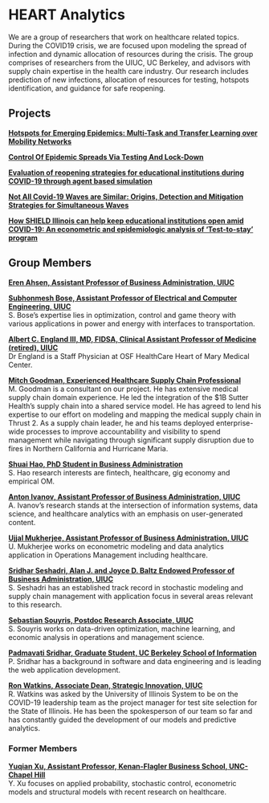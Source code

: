 
# HEART Analytics

We are a group of researchers that work on healthcare related topics. During the COVID19 crisis, we are focused upon modeling the spread of infection and dynamic allocation of resources during the crisis. The group comprises of researchers from the UIUC, UC Berkeley, and advisors with supply chain expertise in the health care industry. Our research includes prediction of new infections, allocation of resources for testing, hotspots identification, and guidance for safe reopening.

## Projects

**[Hotspots for Emerging Epidemics: Multi-Task and Transfer Learning over Mobility Networks](https://github.com/heart-analytics/COVID19-Hotspots)**

**[Control Of Epidemic Spreads Via Testing And Lock-Down](https://github.com/heart-analytics/COVID19-TestingAndLockDown)**

**[Evaluation of reopening strategies for educational institutions during COVID-19 through agent based simulation](https://github.com/heart-analytics/COVID19-Reopening)**

**[Not All Covid-19 Waves are Similar: Origins, Detection and Mitigation Strategies for Simultaneous Waves](https://github.com/heart-analytics/COVID19-India)**

**[How SHIELD Illinois can help keep educational institutions open amid COVID-19: An econometric and epidemiologic analysis of ‘Test-to-stay’ program](https://github.com/heart-analytics/Home)**

## Group Members

**[Eren Ahsen, Assistant Professor of Business Administration, UIUC](https://gies.illinois.edu/profile/mehmet-ahsen)**

**[Subhonmesh Bose, Assistant Professor of Electrical and Computer Engineering, UIUC](https://ece.illinois.edu/about/directory/faculty/boses)**  
S. Bose’s expertise lies in optimization, control and game theory with various applications in power and energy with interfaces to transportation.  

**[Albert C. England III, MD, FIDSA, Clinical Assistant Professor of Medicine (retired), UIUC](https://providers.osfhealthcare.org/provider/Albert+C.+England/1465363)**  
Dr England is a Staff Physician at OSF HealthCare Heart of Mary Medical Center.  

**[Mitch Goodman, Experienced Healthcare Supply Chain Professional](https://www.linkedin.com/in/mitch-goodman-a84a7)**  
M. Goodman is a consultant on our project. He has extensive medical supply chain domain experience. He led the integration of the $1B Sutter Health’s supply chain into a shared service model. He has agreed to lend his expertise to our effort on modeling and mapping the medical supply chain in Thrust 2. As a supply chain leader, he and his teams deployed enterprise-wide processes to improve accountability and visibility to spend management while navigating through significant supply disruption due to fires in Northern California and Hurricane Maria.  

**[Shuai Hao, PhD Student in Business Administration](https://giesbusiness.illinois.edu/profile/shuai-hao)**  
S. Hao research interests are fintech, healthcare, gig economy and empirical OM.  

**[Anton Ivanov, Assistant Professor of Business Administration, UIUC](https://giesbusiness.illinois.edu/profile/anton-ivanov)**  
A. Ivanov’s research stands at the intersection of information systems, data science, and healthcare analytics with an emphasis on user-generated content.  

**[Ujjal Mukherjee, Assistant Professor of Business Administration, UIUC](https://giesbusiness.illinois.edu/profile/ujjal-mukherjee)**  
U. Mukherjee works on econometric modeling and data analytics application in Operations Management including healthcare.  

**[Sridhar Seshadri, Alan J. and Joyce D. Baltz Endowed Professor of Business Administration, UIUC](https://giesbusiness.illinois.edu/profile/sridhar-seshadri)**  
S. Seshadri has an established track record in stochastic modeling and supply chain management with application focus in several areas relevant to this research.  

**[Sebastian Souyris, Postdoc Research Associate, UIUC](https://giesbusiness.illinois.edu/profile/sebastian-souyris)**  
S. Souyris works on data-driven optimization, machine learning, and economic analysis in operations and management science.  

**[Padmavati Sridhar, Graduate Student, UC Berkeley School of Information](https://www.linkedin.com/in/psridhar2147/)**  
P. Sridhar has a background in software and data engineering and is leading the web application development.  

**[Ron Watkins, Associate Dean, Strategic Innovation, UIUC](https://giesbusiness.illinois.edu/profile/ron-watkins)**  
R. Watkins was asked by the University of Illinois System to be on the COVID-19 leadership team as the project manager for test site selection for the State of Illinois. He has been the spokesperson of our team so far and has constantly guided the development of our models and predictive analytics.  

### Former Members

**[Yuqian Xu, Assistant Professor, Kenan-Flagler Business School, UNC-Chapel Hill](https://sites.google.com/site/lillianyuqian/home)**  
Y. Xu focuses on applied probability, stochastic control, econometric models and structural models with recent research on healthcare.
